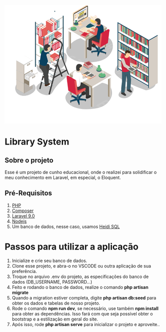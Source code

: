 <img src="./public/images/library.png" width="700px">

<h1><b>Library System</b></h1>

<h2><b>Sobre o projeto</b></h2>
<p>Esse é um projeto de cunho educacional, onde o realizei para solidificar o meu conhecimento
em Laravel, em especial, o Eloquent.</p>

<h2><b>Pré-Requisitos</b></h2>
<ol>
<li><a href="https://www.php.net/manual/en/install.php">PHP</a></li>
<li><a href="https://getcomposer.org/">Composer</a></li>
<li><a href="https://laravel.com/">Laravel 9.0</a></li>
<li><a href="https://nodejs.org/en/">Nodejs</a></li>
<li>Um banco de dados, nesse caso, usamos <a href="https://www.heidisql.com/">Heidi SQL</a></li>
</ol>


<h1><b>Passos para utilizar a aplicação</b></h1>
<ol>
<li>Inicialize e crie seu banco de dados.</li>
<li>Clone esse projeto, e abra-o no VSCODE ou outra aplicação de sua preferência.</li>
<li>Troque no arquivo .env do projeto, as especificações do banco de dados (DB_USERNAME, PASSWORD...)</li>
<li>Feito e rodando o banco de dados, realize o comando <b>php artisan migrate</b></li>
<li>Quando a migration estiver completa, digite <b>php artisan db:seed</b> para obter os dados e tabelas de nosso projeto.</li>
<li>Rode o comando <b>npm run dev</b>, se necessário, use também <b>npm install</b> para obter as dependências. Isso fará com que seja possível obter o bootstrap e a estilização em geral do site.</li>
<li>Após isso, rode <b>php artisan serve</b> para inicializar o projeto e aproveite..</li>
</ol>